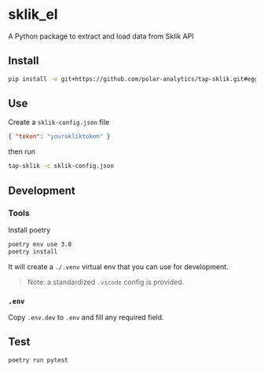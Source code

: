 # sklik_el

A Python package to extract and load data from Sklik API

## Install

```bash
pip install -e git+https://github.com/polar-analytics/tap-sklik.git#egg=tap-sklik
```

## Use

Create a `sklik-config.json` file

```json
{ "token": "yourskliktoken" }
```

then run

```bash
tap-sklik -c sklik-config.json
```

## Development

### Tools

Install poetry

```bash
poetry env use 3.8
poetry install
```

It will create a `./.venv` virtual env that you can use for development.

> Note: a standardized `.vscode` config is provided.

### `.env`

Copy `.env.dev` to `.env` and fill any required field.

## Test

```bash
poetry run pytest
```
